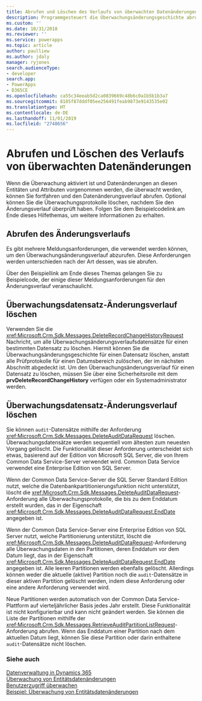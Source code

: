 ```yaml
---
title: Abrufen und Löschen des Verlaufs von überwachten Datenänderungen (Common Data Service) | Microsoft-Dokumentation
description: Programmgesteuert die Überwachungsänderungsgeschichte abrufen oder Prüfprotokolle deaktivieren.
ms.custom: ''
ms.date: 10/31/2018
ms.reviewer: ''
ms.service: powerapps
ms.topic: article
author: paulliew
ms.author: jdaly
manager: ryjones
search.audienceType:
- developer
search.app:
- PowerApps
- D365CE
ms.openlocfilehash: ca55c34eeab5d2ca0839669c48b6c0a1b5b1b3a7
ms.sourcegitcommit: 8185f87dddf05ee256491feab9873e9143535e02
ms.translationtype: HT
ms.contentlocale: de-DE
ms.lasthandoff: 11/01/2019
ms.locfileid: "2748656"
---
```

# <a name="retrieve-and-delete-the-history-of-audited-data-changes"></a>Abrufen und Löschen des Verlaufs von überwachten Datenänderungen

Wenn die Überwachung aktiviert ist und Datenänderungen an diesen Entitäten und Attributen vorgenommen werden, die überwacht werden, können Sie fortfahren und den Datenänderungsverlauf abrufen. Optional können Sie die Überwachungsprotokolle löschen, nachdem Sie den Änderungsverlauf überprüft haben. Folgen Sie dem Beispielcodelink am Ende dieses Hilfethemas, um weitere Informationen zu erhalten.  
  
## <a name="retrieve-the-change-history"></a>Abrufen des Änderungsverlaufs 
 
 Es gibt mehrere Meldungsanforderungen, die verwendet werden können, um den Überwachungsänderungsverlauf abzurufen. Diese Anforderungen werden unterschieden nach der Art dessen, was sie abrufen. 
<!-- Bug 696490 should make the Audit entity public again: Refer to the topic  [Audit Entity](entities/audit.md) for a list of message requests related to auditing. -->
Über den Beispiellink am Ende dieses Themas gelangen Sie zu Beispielcode, der einige dieser Meldungsanforderungen für den Änderungsverlauf veranschaulicht.

## <a name="delete-the-change-history-for-a-record"></a>Überwachungsdatensatz-Änderungsverlauf löschen
 
 Verwenden Sie die <xref:Microsoft.Crm.Sdk.Messages.DeleteRecordChangeHistoryRequest> Nachricht, um alle Überwachungsänderungsverlaufsdatensätze für einen bestimmten Datensatz zu löschen. Hiermit können Sie die Überwachungsänderungsgeschichte für einen Datensatz löschen, anstatt alle Prüfprotokolle für einen Datumsbereich zulöschen, der im nächsten Abschnitt abgedeckt ist. Um den Überwachungsänderungsverlauf für einen Datensatz zu löschen, müssen Sie über eine Sicherheitsrolle mit dem **prvDeleteRecordChangeHistory** verfügen oder ein Systemadministrator werden.

## <a name="delete-the-change-history-for-a-date-range"></a>Überwachungsdatensatz-Änderungsverlauf löschen

 Sie können `audit`-Datensätze mithilfe der Anforderung <xref:Microsoft.Crm.Sdk.Messages.DeleteAuditDataRequest> löschen. Überwachungsdatensätze werden sequentiell vom ältesten zum neuesten Vorgang gelöscht. Die Funktionalität dieser Anforderung unterscheidet sich etwas, basierend auf der Edition von Microsoft SQL Server, die von Ihrem Common Data Service-Server verwendet wird. Common Data Service verwendet eine Enterprise Edition von SQL Server.

 Wenn der Common Data Service-Server die SQL Server Standard Edition nutzt, welche die Datenbankpartitionierungsfunktion nicht unterstützt, löscht die <xref:Microsoft.Crm.Sdk.Messages.DeleteAuditDataRequest>-Anforderung alle Überwachungsprotokolle, die bis zu dem Enddatum erstellt wurden, das in der Eigenschaft <xref:Microsoft.Crm.Sdk.Messages.DeleteAuditDataRequest.EndDate> angegeben ist.

 Wenn der Common Data Service-Server eine Enterprise Edition von SQL Server nutzt, welche Partitionierung unterstützt, löscht die <xref:Microsoft.Crm.Sdk.Messages.DeleteAuditDataRequest>-Anforderung alle Überwachungsdaten in den Partitionen, deren Enddatum vor dem Datum liegt, das in der Eigenschaft <xref:Microsoft.Crm.Sdk.Messages.DeleteAuditDataRequest.EndDate> angegeben ist. Alle leeren Partitionen werden ebenfalls gelöscht. Allerdings können weder die aktuelle (aktive) Partition noch die `audit`-Datensätze in dieser aktiven Partition gelöscht werden, indem diese Anforderung oder eine andere Anforderung verwendet wird.

 Neue Partitionen werden automatisch von der Common Data Service-Plattform auf vierteljährlicher Basis jedes Jahr erstellt. Diese Funktionalität ist nicht konfigurierbar und kann nicht geändert werden. Sie können die Liste der Partitionen mithilfe der <xref:Microsoft.Crm.Sdk.Messages.RetrieveAuditPartitionListRequest>-Anforderung abrufen. Wenn das Enddatum einer Partition nach dem aktuellen Datum liegt, können Sie diese Partition oder darin enthaltene `audit`-Datensätze nicht löschen.  

### <a name="see-also"></a>Siehe auch

 [Datenverwaltung in Dynamics 365](/dynamics365/customer-engagement/developer/manage-data)<br />
 [Überwachung von Entitätsdatenänderungen](/dynamics365/customer-engagement/developer/audit-entity-data-changes)<br />
 [Benutzerzugriff überwachen](audit-user-access.md) <br />
 [Beispiel: Überwachung von Entitätsdatenänderungen](org-service/samples/audit-entity-data-changes.md)